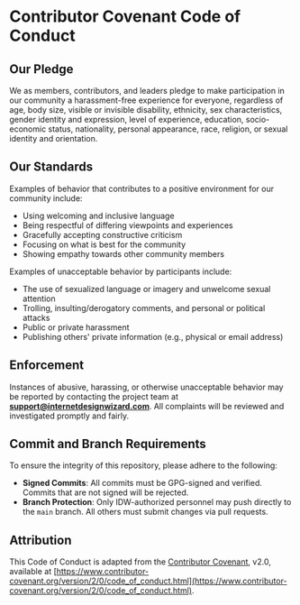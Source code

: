 # Contributor Covenant Code of Conduct

## Our Pledge

We as members, contributors, and leaders pledge to make participation in our
community a harassment-free experience for everyone, regardless of age, body
size, visible or invisible disability, ethnicity, sex characteristics, gender
identity and expression, level of experience, education, socio-economic status,
nationality, personal appearance, race, religion, or sexual identity and
orientation.

## Our Standards

Examples of behavior that contributes to a positive environment for our
community include:

- Using welcoming and inclusive language
- Being respectful of differing viewpoints and experiences
- Gracefully accepting constructive criticism
- Focusing on what is best for the community
- Showing empathy towards other community members

Examples of unacceptable behavior by participants include:

- The use of sexualized language or imagery and unwelcome sexual attention
- Trolling, insulting/derogatory comments, and personal or political attacks
- Public or private harassment
- Publishing others' private information (e.g., physical or email address)

## Enforcement

Instances of abusive, harassing, or otherwise unacceptable behavior may be
reported by contacting the project team at **[support@internetdesignwizard.com](mailto:support@internetdesignwizard.com)**.
All complaints will be reviewed and investigated promptly and fairly.

## Commit and Branch Requirements

To ensure the integrity of this repository, please adhere to the following:

- **Signed Commits**: All commits must be GPG-signed and verified. Commits that are not signed will be rejected.
- **Branch Protection**: Only IDW-authorized personnel may push directly to the `main` branch. All others must submit changes via pull requests.

## Attribution

This Code of Conduct is adapted from the [Contributor Covenant][homepage],
v2.0, available at
[https://www.contributor-covenant.org/version/2/0/code_of_conduct.html](https://www.contributor-covenant.org/version/2/0/code_of_conduct.html).

[homepage]: https://www.contributor-covenant.org
